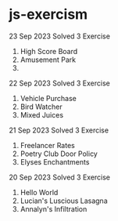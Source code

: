 # js-exercism

23 Sep 2023
Solved 3 Exercise

1) High Score Board
2) Amusement Park
3) 


22 Sep 2023
Solved 3 Exercise

1) Vehicle Purchase
2) Bird Watcher
3) Mixed Juices


21 Sep 2023
Solved 3 Exercise

1) Freelancer Rates
2) Poetry Club Door Policy
3) Elyses Enchantments


20 Sep 2023
Solved 3 Exercise

1) Hello World
2) Lucian's Luscious Lasagna
3) Annalyn's Infiltration